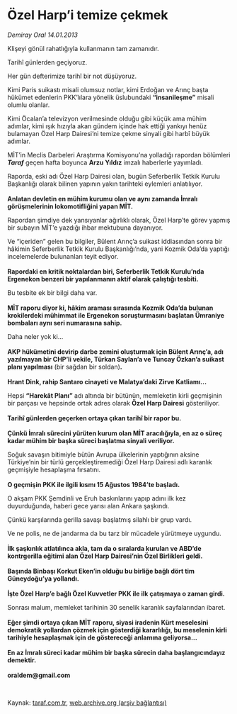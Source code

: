 # Özel Harp’i temize çekmek

*Demiray Oral 14.01.2013*

<div class="yazi"><p>Klişeyi gönül rahatlığıyla kullanmanın tam zamanıdır.</p>
<p>Tarihî günlerden geçiyoruz.</p>
<p>Her gün defterimize tarihî bir not düşüyoruz.</p>
<p>Kimi Paris suikastı misali olumsuz notlar, kimi Erdoğan ve Arınç başta hükümet edenlerin PKK’lılara yönelik üslubundaki <b>“insanileşme”</b> misali olumlu olanlar.</p>
<p>Kimi Öcalan’a televizyon verilmesinde olduğu gibi küçük ama mühim adımlar, kimi ışık hızıyla akan gündem içinde hak ettiği yankıyı henüz bulamayan Özel Harp Dairesi’ni temize çekme sinyali gibi harbî büyük adımlar.</p>
<p>MİT’in Meclis Darbeleri Araştırma Komisyonu’na yolladığı rapordan bölümleri<i> <b>Taraf</b></i> geçen hafta boyunca <b>Arzu Yıldız</b> imzalı haberlerle yayımladı.</p>
<p>Raporda, eski adı Özel Harp Dairesi olan, bugün Seferberlik Tetkik Kurulu Başkanlığı olarak bilinen yapının yakın tarihteki eylemleri anlatılıyor.<br/><br/><b>Anlatan devletin en mühim kurumu olan ve aynı zamanda İmralı görüşmelerinin lokomotifliğini yapan MİT.</b></p>
<p>Rapordan şimdiye dek yansıyanlar ağırlıklı olarak, Özel Harp’te görev yapmış bir subayın MİT’e yazdığı ihbar mektubuna dayanıyor.</p>
<p>Ve “içeriden” gelen bu bilgiler, Bülent Arınç’a suikast iddiasından sonra bir hâkimin Seferberlik Tetkik Kurulu Başkanlığı’nda, yani Kozmik Oda’da yaptığı incelemelerde bulunanları teyit ediyor.<br/><br/><b>Rapordaki en kritik noktalardan biri, Seferberlik Tetkik Kurulu’nda Ergenekon benzeri bir yapılanmanın aktif olarak çalıştığı tesbiti.</b></p>
<p>Bu tesbite ek bir bilgi daha var.<br/><br/><b>MİT raporu diyor ki, hâkim araması sırasında Kozmik Oda’da bulunan krokilerdeki mühimmat ile Ergenekon soruşturmasını başlatan Ümraniye bombaları aynı seri numarasına sahip.</b></p>
<p>Daha neler yok ki...<br/><br/><b>AKP hükümetini devirip darbe zemini oluşturmak için Bülent Arınç’a, adı yazılmayan bir CHP’li vekile, Türkan Saylan’a ve Tuncay Özkan’a suikast planı yapılması</b> (bir sağdan bir soldan)<b>.<br/><br/></b><b>Hrant Dink, rahip Santaro cinayeti ve Malatya’daki Zirve Katliamı...</b></p>
<p>Hepsi <b>“Harekât Planı”</b> adı altında bir bütünün, memleketin kirli geçmişinin bir parçası ve hepsinde ortak adres olarak <b>Özel Harp Dairesi</b> gösteriliyor.<br/><br/><b>Tarihî günlerden geçerken ortaya çıkan tarihî bir rapor bu.<br/><br/></b><b>Çünkü İmralı sürecini yürüten kurum olan MİT aracılığıyla, en az o süreç kadar mühim bir başka süreci başlatma sinyali veriliyor. </b></p>
<p>Soğuk savaşın bitimiyle bütün Avrupa ülkelerinin yaptığının aksine Türkiye’nin bir türlü gerçekleştiremediği Özel Harp Dairesi adlı karanlık geçmişiyle hesaplaşma fırsatını.<br/><br/><b>O geçmişin PKK ile ilgili kısmı 15 Ağustos 1984’te başladı.</b></p>
<p>O akşam PKK Şemdinli ve Eruh baskınlarını yapıp adını ilk kez duyurduğunda, haberi gece yarısı alan Ankara şaşkındı. </p>
<p>Çünkü karşılarında gerilla savaşı başlatmış silahlı bir grup vardı.</p>
<p>Ve ne polis, ne de jandarma da bu tarz bir mücadele yürütmeye uygundu.<br/><br/><b>İlk şaşkınlık atlatılınca akla, tam da o sıralarda kurulan ve ABD’de kontrgerilla eğitimi alan Özel Harp Dairesi’nin Özel Birlikleri geldi.<br/><br/></b><b>Başında Binbaşı Korkut Eken’in olduğu bu birliğe bağlı dört tim Güneydoğu’ya yollandı.<br/><br/></b><b>İşte Özel Harp’e bağlı Özel Kuvvetler PKK ile ilk çatışmaya o zaman girdi.</b></p>
<p>Sonrası malum, memleket tarihinin 30 senelik karanlık sayfalarından ibaret.<br/><br/><b>Eğer şimdi ortaya çıkan MİT raporu, siyasi iradenin Kürt meselesini demokratik yollardan çözmek için gösterdiği kararlılığı, bu meselenin kirli tarihiyle hesaplaşmak için de göstereceği anlamına geliyorsa...<br/><br/></b><b>En az İmralı süreci kadar mühim bir başka sürecin daha başlangıcındayız demektir.<br/><br/></b><strong>oraldem@gmail.com</strong></p>
<p> </p>
</div>

Kaynak: [taraf.com.tr](http://www.taraf.com.tr/demiray-oral/makale-ozel-harp-i-temize-cekmek.htm), [web.archive.org (arşiv bağlantısı)](http://web.archive.org/web/20131022134108/http://www.taraf.com.tr/demiray-oral/makale-ozel-harp-i-temize-cekmek.htm)
